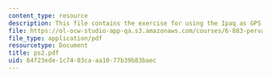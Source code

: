 ```yaml
---
content_type: resource
description: This file contains the exercise for using the Ipaq as GPS.
file: https://ol-ocw-studio-app-qa.s3.amazonaws.com/courses/6-883-pervasive-human-centric-computing-sma-5508-spring-2006/64f23ede1c7483caaa1077b39b83baec_ps2.pdf
file_type: application/pdf
resourcetype: Document
title: ps2.pdf
uid: 64f23ede-1c74-83ca-aa10-77b39b83baec
---
```

